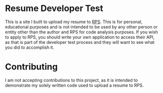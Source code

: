# Resume Developer Test

This is a site I built to upload my resume to [RPS](https://www.rpsins.com/). This is for personal, educational purposes and is not intended to be used by any other person or entity other than the author and RPS for code analysis purposes. If you wish to apply to RPS, you should write your own application to access their API, as that is part of the developer test process and they will want to see what you did to accomplish it.

# Contributing

I am not accepting contributions to this project, as it is intended to demonstrate my solely written code used to upload a resume to RPS.
